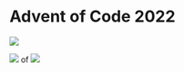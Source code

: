 # Advent of Code 2022

![](https://img.shields.io/badge/stars%20⭐-7-yellow)

![](https://img.shields.io/badge/days%20completed-3-red) of ![](https://img.shields.io/badge/day%20📅-24-blue)

